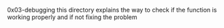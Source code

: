 0x03-debugging
this directory explains the way to check if the function is working properly and if not fixing the problem

